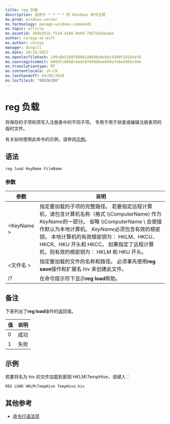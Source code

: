 ```yaml
---
title: reg 负载
description: 适用于 * * * * 的 Windows 命令主题
ms.prod: windows-server
ms.technology: manage-windows-commands
ms.topic: article
ms.assetid: 3b0b2b1b-f510-4108-9e9d-7057e924aa6e
author: coreyp-at-msft
ms.author: coreyp
manager: dongill
ms.date: 10/16/2017
ms.openlocfilehash: 140c6b51b9f88081a8686ebebbc9400f241b5ef6
ms.sourcegitcommit: b00d7c8968c4adc8f699dbee694afe6ed36bc9de
ms.translationtype: MT
ms.contentlocale: zh-CN
ms.lasthandoff: 04/08/2020
ms.locfileid: "80836380"
---
```

# <a name="reg-load"></a>reg 负载



将保存的子项和项写入注册表中的不同子项。 专用于用于排查或编辑注册表项的临时文件。

有关如何使用此命令的示例，请参阅[示例](#BKMK_examples)。

## <a name="syntax"></a>语法

```
reg load KeyName FileName
```

### <a name="parameters"></a>参数

|参数|说明|
|---------|-----------|
|\<KeyName >|指定要加载的子项的完整路径。 若要指定远程计算机，请包含计算机名称（格式 \\\\ComputerName\) 作为*KeyName*的一部分。 省略 \\\\ComputerName \ 会使操作默认为本地计算机。 *KeyName*必须包含有效的根密钥。 本地计算机的有效根密钥为： HKLM、HKCU、HKCR、HKU 开头和 HKCC。 如果指定了远程计算机，则有效的根密钥为： HKLM 和 HKU 开头。|
|\<文件名 >|指定要加载的文件的名称和路径。 必须事先使用**reg save**操作和扩展名 hiv 来创建此文件。|
|/?|在命令提示符下显示**reg load**帮助。|

## <a name="remarks"></a>备注

下表列出了**reg load**操作的返回值。

|值|说明|
|-----|-----------|
|0|成功|
|1|失败|

## <a name="examples"></a><a name=BKMK_examples></a>示例

若要将名为 hiv 的文件加载到密钥 HKLM\TempHive，请键入：
```
REG LOAD HKLM\TempHive TempHive.hiv
```

## <a name="additional-references"></a>其他参考

- [命令行语法项](command-line-syntax-key.md)